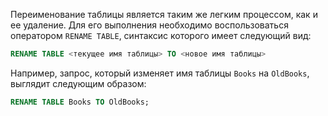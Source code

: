 

Переименование таблицы является таким же легким процессом, как и ее удаление. Для его выполнения необходимо воспользоваться оператором `RENAME TABLE`, синтаксис которого имеет следующий вид:

```sql
RENAME TABLE <текущее имя таблицы> TO <новое имя таблицы>
```

Например, запрос, который изменяет имя таблицы `Books` на `OldBooks`, выглядит следующим образом:

```sql
RENAME TABLE Books TO OldBooks;
```